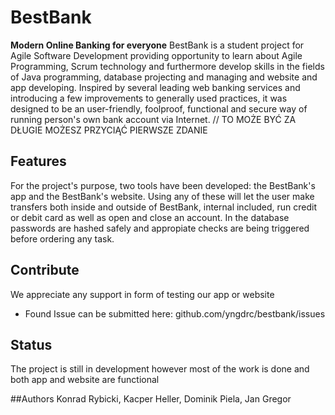 # BestBank
**Modern Online Banking for everyone**
BestBank is a student project for Agile Software Development providing opportunity to learn about Agile Programming, Scrum technology and furthermore develop skills in the fields of Java programming, database projecting and managing and website and app developing. Inspired by several leading web banking services and introducing a few improvements to generally used practices, it was designed to be an user-friendly, foolproof, functional and secure way of running person's own bank account via Internet.    // TO MOŻE BYĆ ZA DŁUGIE MOŻESZ PRZYCIĄĆ PIERWSZE ZDANIE 

## Features
For the project's purpose, two tools have been developed: the BestBank's app and the BestBank's website.
Using any of these will let the user make transfers both inside and outside of BestBank, internal included, run credit or debit card as well as open and close an account. 
In the database passwords are hashed safely and appropiate checks are being triggered before ordering any task.

## Contribute
We appreciate any support in form of testing our app or website
* Found Issue can be submitted here: github.com/yngdrc/bestbank/issues

## Status
The project is still in development however most of the work is done and both app and website are functional

##Authors
Konrad Rybicki, Kacper Heller, Dominik Piela, Jan Gregor
